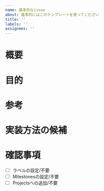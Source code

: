 ```yaml
---
name: 基本的なissue
about: 基本的にはこのテンプレートを使ってください
title: ''
labels: ''
assignees: ''
---
```


# 概要
<!-- 何のために、(どこ | 何)を実装しないといけないですか？ -->

# 目的
<!-- 到達するべきゴールについてなるべく具体的に書いてください -->

# 参考
<!-- 参考になるリンクなどがあればここに書いてください -->

# 実装方法の候補
<!-- 実装方法にある程度検討がついている場合はここに書いてください -->

# 確認事項
- [ ] ラベルの設定/不要
- [ ] Milestonesの設定/不要
- [ ] Projectsへの追加/不要